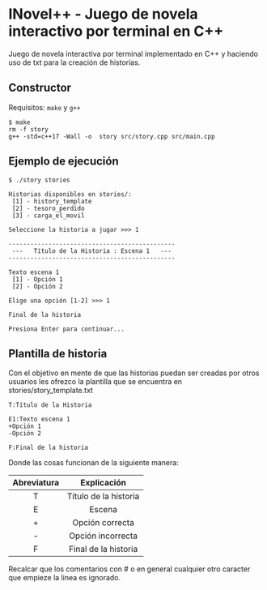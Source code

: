 # INovel++ - Juego de novela interactivo por terminal en C++

Juego de novela interactiva por terminal implementado en C++ y haciendo uso de txt para la creación de historias.

## Constructor

Requisitos: `make` y `g++`

    $ make
    rm -f story
    g++ -std=c++17 -Wall -o  story src/story.cpp src/main.cpp

## Ejemplo de ejecución

    $ ./story stories
    
    Historias disponibles en stories/:
     [1] - history_template
     [2] - tesoro_perdido
     [3] - carga_el_movil

    Seleccione la historia a jugar >>> 1
    
    ----------------------------------------------
     ---   Título de la Historia : Escena 1   ---
    ----------------------------------------------

    Texto escena 1
     [1] - Opción 1
     [2] - Opción 2

    Elige una opción [1-2] >>> 1

    Final de la historia

    Presiona Enter para continuar...

## Plantilla de historia

Con el objetivo en mente de que las historias puedan ser creadas por otros usuarios les ofrezco la plantilla que se encuentra en stories/story_template.txt

    T:Título de la Historia

    E1:Texto escena 1
    +Opción 1
    -Opción 2

    F:Final de la historia

Donde las cosas funcionan de la siguiente manera:

| Abreviatura |      Explicación      |
| :---------: | :-------------------: |
|      T      | Título de la historia |
|      E      |        Escena         |
|      +      |    Opción correcta    |
|      -      |   Opción incorrecta   |
|      F      | Final de la historia  |

Recalcar que los comentarios con # o en general cualquier otro caracter que empieze la linea es ignorado.
